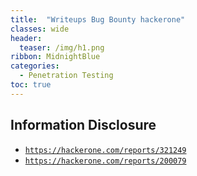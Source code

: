 ```yaml
---
title:  "Writeups Bug Bounty hackerone"
classes: wide
header:
  teaser: /img/h1.png
ribbon: MidnightBlue
categories:
  - Penetration Testing 
toc: true
---
```

   
## Information Disclosure

  * [`https://hackerone.com/reports/321249`](https://hackerone.com/reports/321249)
  * [`https://hackerone.com/reports/200079`](https://hackerone.com/reports/200079)
